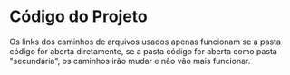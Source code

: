 # Código do Projeto

Os links dos caminhos de arquivos usados apenas funcionam se a pasta código for aberta diretamente, se a pasta código for aberta como pasta "secundária", os caminhos irão mudar e não vão mais funcionar.